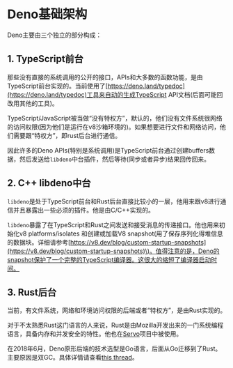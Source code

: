 # Deno基础架构

Deno主要由三个独立的部分构成：

## 1. TypeScript前台

那些没有直接的系统调用的公开的接口，APIs和大多数的函数功能，是由TypeScript前台实现的。当前使用了[https://deno.land/typedoc](https://deno.land/typedoc)工具来自动的生成TypeScript API文档\(后面可能回改用其他的工具\)。

TypeScript/JavaScript被当做“没有特权方”，默认的，他们没有文件系统很网络的访问权限\(因为他们是运行在v8沙箱环境的\)。如果想要进行文件和网络访问，他们需要跟“特权方”，即rust后台进行通信。


因此许多的Deno APIs\(特别是系统调用\)是TypeScript前台通过创建buffers数据，然后发送给`libdeno`中台插件，然后等待\(同步或者异步\)结果回传回来。

## 2. C++ libdeno中台

`libdeno`是处于TypeScript前台和Rust后台直接比较小的一层，他用来跟v8进行通信并且暴露出一些必须的插件。他是由C/C++实现的。


`libdeno`暴露了在TypeScript和Rust之间发送和接受消息的传递接口。他也用来初始化v8 platforms/isolates 和创建或加载V8 snapshot\(用了保存序列化得堆信息的数据块。详细请参考[https://v8.dev/blog/custom-startup-snapshots](https://v8.dev/blog/custom-startup-snapshots)\)。值得注意的是，Deno的snapshot保护了一个完整的TypeScript编译器。这很大的缩短了编译器启动时间。

## 3. Rust后台

当前，有文件系统，网络和环境访问权限的后端或者“特权方”，是由Rust实现的。

对于不太熟悉Rust这门语言的人来说，Rust是由Mozilla开发出来的一门系统编程语言，具备内存和并发安全的特性。他也在[Servo](https://servo.org/)项目中被使用。

在2018年6月，Deno原形后端的技术选型是Go语言，后面从Go迁移到了Rust。主要原因是双GC。具体详情请查看[this thread](https://github.com/denoland/deno/issues/205)。

